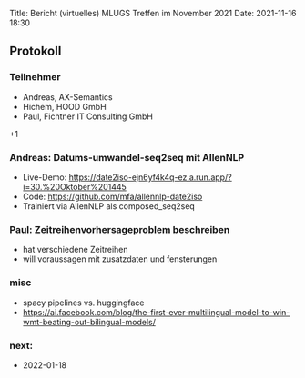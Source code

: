 Title: Bericht (virtuelles) MLUGS Treffen im November 2021
Date: 2021-11-16 18:30

## Protokoll

### Teilnehmer

- Andreas, AX-Semantics
- Hichem, HOOD GmbH
- Paul, Fichtner IT Consulting GmbH

+1


### Andreas: Datums-umwandel-seq2seq mit AllenNLP

- Live-Demo: https://date2iso-ejn6yf4k4q-ez.a.run.app/?i=30.%20Oktober%201445
- Code: https://github.com/mfa/allennlp-date2iso
- Trainiert via AllenNLP als composed_seq2seq


### Paul: Zeitreihenvorhersageproblem beschreiben

- hat verschiedene Zeitreihen
- will voraussagen mit zusatzdaten und fensterungen


### misc

- spacy pipelines vs. huggingface
- https://ai.facebook.com/blog/the-first-ever-multilingual-model-to-win-wmt-beating-out-bilingual-models/


### next:

- 2022-01-18

